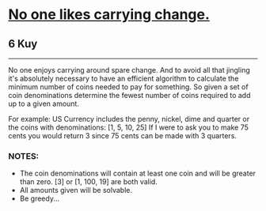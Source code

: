 <h1><a href="https://www.codewars.com/kata/58dfc0d8ca6895cb4e00005c">No one likes carrying change.</a></h1>
<h2>6 Kuy</h2>
<hr>
<p>No one enjoys carrying around spare change. 
And to avoid all that jingling it's absolutely necessary to have an efficient algorithm 
to calculate the minimum number of coins needed to pay for something. 
So given a set of coin denominations determine the fewest number of coins required to add up to a given amount.</p>
<p>For example: US Currency includes the penny, nickel, dime and quarter or the coins with denominations: [1, 5, 10, 25] 
If I were to ask you to make 75 cents you would return 3 since 75 cents can be made with 3 quarters.</p>
<h3>NOTES:</h3>
<ul>
<li>The coin denominations will contain at least one coin and will be greater than zero. [3] or [1, 100, 19] are both valid.</li>
<li>All amounts given will be solvable.</li>
<li>Be greedy...</li>
</ul>